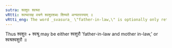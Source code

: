 ```yaml
---
sutra: श्वशुरः श्वश्र्वा
vRtti: श्वश्र्वासह वचने श्वशुरशब्दः शिष्यते अन्यतरस्याम् ॥
vRtti_eng: The word _svasura_ \"father-in-law,\" is optionally only retained, when spoken of along with _svasru_, \"mother-in-law.'
---
```

Thus श्वशुरः + श्वश्रू may be either श्वशुरौ 'father-in-law and mother in-law,' or श्वश्रश्वशुरौ ॥
